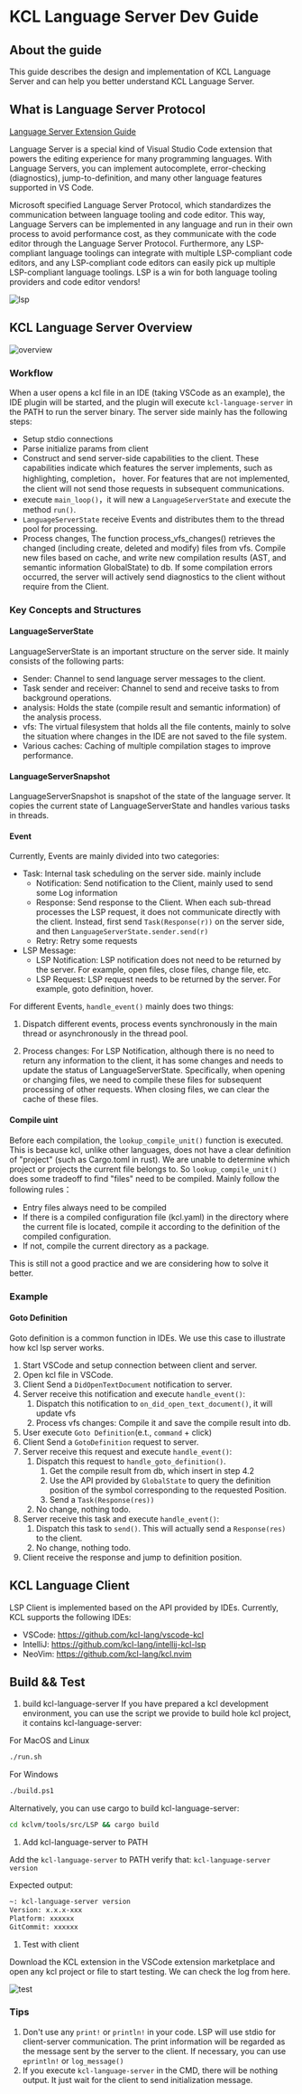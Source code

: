 # KCL Language Server Dev Guide

## About the guide

This guide describes the design and implementation of KCL Language Server and can help you better understand KCL Language Server.

## What is Language Server Protocol

[Language Server Extension Guide](https://code.visualstudio.com/api/language-extensions/language-server-extension-guide)

Language Server is a special kind of Visual Studio Code extension that powers the editing experience for many programming languages. With Language Servers, you can implement autocomplete, error-checking (diagnostics), jump-to-definition, and many other language features supported in VS Code.

Microsoft specified Language Server Protocol, which standardizes the communication between language tooling and code editor. This way, Language Servers can be implemented in any language and run in their own process to avoid performance cost, as they communicate with the code editor through the Language Server Protocol. Furthermore, any LSP-compliant language toolings can integrate with multiple LSP-compliant code editors, and any LSP-compliant code editors can easily pick up multiple LSP-compliant language toolings. LSP is a win for both language tooling providers and code editor vendors!

![lsp](../image/lsp.png)

## KCL Language Server Overview

![overview](../image/overview.png)

### Workflow

When a user opens a kcl file in an IDE (taking VSCode as an example), the IDE plugin will be started, and the plugin will execute `kcl-language-server` in the PATH to run the server binary.
The server side mainly has the following steps:

+ Setup stdio connections
+ Parse initialize params from client
+ Construct and send server-side capabilities to the client. These capabilities indicate which features the server implements, such as highlighting, completion， hover. For features that are not implemented, the client will not send those requests in subsequent communications.
+ execute `main_loop()`，it will new a `LanguageServerState`  and execute the method `run()`.
+ `LanguageServerState` receive Events and distributes them to the thread pool for processing.
+ Process changes, The function process_vfs_changes() retrieves the changed (including create, deleted and modify) files from vfs. Compile new files based on cache, and write new compilation results (AST, and semantic information GlobalState) to db. If some compilation errors occurred, the server will actively send diagnostics to the client without require from the Client.

### Key Concepts and Structures

#### LanguageServerState

LanguageServerState is an important structure on the server side. It mainly consists of the following parts:

+ Sender:  Channel to send language server messages to the client.
+ Task sender and receiver:  Channel to send and receive tasks to from background operations.
+ analysis: Holds the state (compile result and semantic information) of the analysis process.
+ vfs: The virtual filesystem that holds all the file contents, mainly to solve the situation where changes in the IDE are not saved to the file system.
+ Various caches: Caching of multiple compilation stages to improve performance.

#### LanguageServerSnapshot

LanguageServerSnapshot is snapshot of the state of the language server. It copies the current state of LanguageServerState and handles various tasks in threads.

#### Event

Currently, Events are mainly divided into two categories:

+ Task: Internal task scheduling on the server side. mainly include
  + Notification: Send notification to the Client, mainly used to send some Log information
  + Response: Send response to the Client. When each sub-thread processes the LSP request, it does not communicate directly with the client. Instead, first send `Task(Response(r))` on the server side, and then `LanguageServerState.sender.send(r)`
  + Retry: Retry some requests
+ LSP Message:
  + LSP Notification: LSP notification does not need to be returned by the server. For example, open files, close files, change file, etc.
  + LSP Request: LSP request needs to be returned by the server. For example, goto definition, hover.

For different Events, `handle_event()` mainly does two things:

1. Dispatch different events, process events synchronously in the main thread or asynchronously in the thread pool.

2. Process changes: For LSP Notification, although there is no need to return any information to the client, it has some changes and needs to update the status of LanguageServerState. Specifically, when opening or changing files, we need to compile these files for subsequent processing of other requests. When closing files, we can clear the cache of these files.

#### Compile uint

Before each compilation, the `lookup_compile_unit()` function is executed. This is because kcl, unlike other languages, does not have a clear definition of "project" (such as Cargo.toml in rust). We are unable to determine which project or projects the current file belongs to. So `lookup_compile_unit()` does some tradeoff to find "files" need to be compiled. Mainly follow the following rules：

+ Entry files always need to be compiled
+ If there is a compiled configuration file (kcl.yaml) in the directory where the current file is located, compile it according to the definition of the compiled configuration.
+ If not, compile the current directory as a package.

This is still not a good practice and we are considering how to solve it better.

### Example

#### Goto Definition

Goto definition is a common function in IDEs. We use this case to illustrate how kcl lsp server works.

1. Start VSCode and setup connection between client and server.
2. Open kcl file in VSCode.
3. Client Send a `DidOpenTextDocument` notification to server.
4. Server receive this notification and execute `handle_event()`:
   1. Dispatch this notification to `on_did_open_text_document()`, it will update vfs
   2. Process vfs changes: Compile it and save the compile result into db.
5. User execute `Goto Definition`(e.t., `command` + click)
6. Client Send a `GotoDefinition` request to server.
7. Server receive this request and execute `handle_event()`:
   1. Dispatch this request to `handle_goto_definition()`.
      1. Get the compile result from db, which insert in step 4.2
      2. Use the API provided by `GlobalState` to query the definition position of the symbol corresponding to the requested Position.
      3. Send a `Task(Response(res))`
   2. No change, nothing todo.
8. Server receive this task and execute `handle_event()`:
   1. Dispatch this task to `send()`. This will actually send a `Response(res)` to the client.
   2. No change, nothing todo.
9. Client receive the response and jump to definition position.

## KCL Language Client

LSP Client is implemented based on the API provided by IDEs. Currently, KCL supports the following IDEs:

+ VSCode:  <https://github.com/kcl-lang/vscode-kcl>
+ IntelliJ:  <https://github.com/kcl-lang/intellij-kcl-lsp>
+ NeoVim: <https://github.com/kcl-lang/kcl.nvim>

## Build && Test

1. build kcl-language-server
If you have prepared a kcl development environment, you can use the script we provide to build hole kcl project, it contains kcl-language-server:

For MacOS and Linux

```bash
./run.sh
```

For Windows

```bash
./build.ps1
```

Alternatively, you can use cargo to build kcl-language-server:

```bash
cd kclvm/tools/src/LSP && cargo build
```

1. Add kcl-language-server to PATH

Add the `kcl-language-server` to PATH verify that:
`kcl-language-server version`

Expected output:

```bash
~: kcl-language-server version
Version: x.x.x-xxx
Platform: xxxxxx
GitCommit: xxxxxx
```

1. Test with client

Download the KCL extension in the VSCode extension marketplace and open any kcl project or file to start testing. We can check the log from here.

![test](../image/test.png)

### Tips

1. Don't use any `print!` or `println!` in your code. LSP will use stdio for client-server communication. The print information will be regarded as the message sent by the server to the client. If necessary, you can use `eprintln!` or `log_message()`
2. If you execute `kcl-language-server` in the CMD, there will be nothing output. It just wait for the client to send initialization message.
